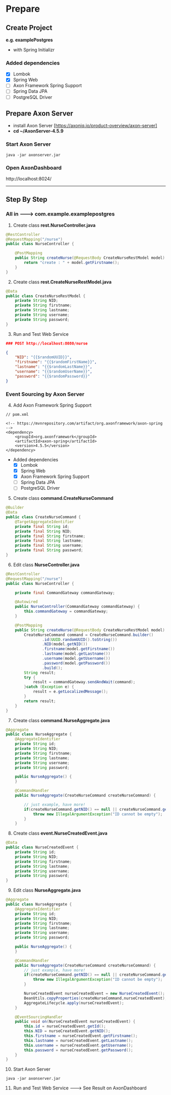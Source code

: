 # Prepare

## Create Project

**e.g. examplePostgres**

- with Spring Initializr

### Added dependencies

- [x] Lombok
- [x] Spring Web
- [ ] Axon Framework Spring Support
- [ ] Spring Data JPA
- [ ] PostgreSQL Driver

## Prepare Axon Server

- install Axon Server [https://axoniq.io/product-overview/axon-server]
- **cd ~/AxonServer-4.5.9**

### Start Axon Server

```
java -jar axonserver.jar
```

### Open AxonDashboard

http://localhost:8024/

---

## Step By Step

### All in ---> **com.example.examplepostgres**

1. Create class **rest.NurseController.java**

```java
@RestController
@RequestMapping("/nurse")
public class NurseController {

    @PostMapping
    public String createNurse(@RequestBody CreateNurseRestModel model) {
        return "create : " + model.getFirstname();
    }
}
```

2. Create class **rest.CreateNurseRestModel.java**

```java
@Data
public class CreateNurseRestModel {
    private String NID;
    private String firstname;
    private String lastname;
    private String username;
    private String password;
}
```

3. Run and Test Web Service

```json
### POST http://localhost:8080/nurse

{
    "NID": "{{$randomUUID}}",
    "firstname": "{{$randomFirstName}}",
    "lastname": "{{$randomLastName}}",
    "username": "{{$randomUserName}}",
    "password": "{{$randomPassword}}"
}

```

### Event Sourcing by Axon Server

4. Add Axon Framework Spring Support

```
// pom.xml

<!-- https://mvnrepository.com/artifact/org.axonframework/axon-spring -->
<dependency>
    <groupId>org.axonframework</groupId>
    <artifactId>axon-spring</artifactId>
    <version>4.5.5</version>
</dependency>

```

- Added dependencies
  - [x] Lombok
  - [x] Spring Web
  - [x] Axon Framework Spring Support
  - [ ] Spring Data JPA
  - [ ] PostgreSQL Driver

5. Create class **command.CreateNurseCommand**

```java
@Builder
@Data
public class CreateNurseCommand {
    @TargetAggregateIdentifier
    private final String id;
    private final String NID;
    private final String firstname;
    private final String lastname;
    private final String username;
    private final String password;
}
```

6. Edit class **NurseController.java**

```java
@RestController
@RequestMapping("/nurse")
public class NurseController {

    private final CommandGateway commandGateway;

    @Autowired
    public NurseController(CommandGateway commandGateway) {
        this.commandGateway = commandGateway;
    }

    @PostMapping
    public String createNurse(@RequestBody CreateNurseRestModel model) {
        CreateNurseCommand command = CreateNurseCommand.builder()
                .id(UUID.randomUUID().toString())
                .NID(model.getNID())
                .firstname(model.getFirstname())
                .lastname(model.getLastname())
                .username(model.getUsername())
                .password(model.getPassword())
                .build();
        String result;
        try {
            result = commandGateway.sendAndWait(command);
        }catch (Exception e) {
            result = e.getLocalizedMessage();
        }
        return result;
    }
}
```

7. Create class **command.NurseAggregate.java**

```java
@Aggregate
public class NurseAggregate {
    @AggregateIdentifier
    private String id;
    private String NID;
    private String firstname;
    private String lastname;
    private String username;
    private String password;

    public NurseAggregate() {
    }

    @CommandHandler
    public NurseAggregate(CreateNurseCommand createNurseCommand) {

        // just example, have more!
        if(createNurseCommand.getNID() == null || createNurseCommand.getNID().isBlank()) {
            throw new IllegalArgumentException("ID cannot be empty");
        }
    }
```

8. Create class **event.NurseCreatedEvent.java**

```java
@Data
public class NurseCreatedEvent {
    private String id;
    private String NID;
    private String firstname;
    private String lastname;
    private String username;
    private String password;
}
```

9. Edit class **NurseAggregate.java**

```java
@Aggregate
public class NurseAggregate {
    @AggregateIdentifier
    private String id;
    private String NID;
    private String firstname;
    private String lastname;
    private String username;
    private String password;

    public NurseAggregate() {
    }

    @CommandHandler
    public NurseAggregate(CreateNurseCommand createNurseCommand) {
        // just example, have more!
        if(createNurseCommand.getNID() == null || createNurseCommand.getNID().isBlank()) {
            throw new IllegalArgumentException("ID cannot be empty");
        }

        NurseCreatedEvent nurseCreatedEvent = new NurseCreatedEvent();
        BeanUtils.copyProperties(createNurseCommand,nurseCreatedEvent);
        AggregateLifecycle.apply(nurseCreatedEvent);
    }

    @EventSourcingHandler
    public void on(NurseCreatedEvent nurseCreatedEvent) {
        this.id = nurseCreatedEvent.getId();
        this.NID = nurseCreatedEvent.getNID();
        this.firstname = nurseCreatedEvent.getFirstname();
        this.lastname = nurseCreatedEvent.getLastname();
        this.username = nurseCreatedEvent.getUsername();
        this.password = nurseCreatedEvent.getPassword();
    }
}
```

10. Start Axon Server

```
java -jar axonserver.jar
```

11. Run and Test Web Service ---> See Result on AxonDashboard
